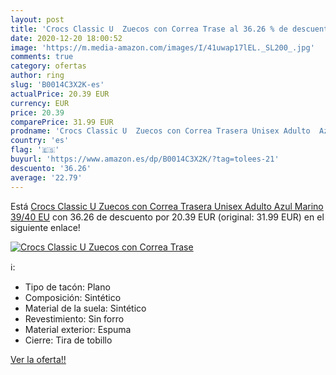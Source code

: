 ```yaml
---
layout: post
title: 'Crocs Classic U  Zuecos con Correa Trase al 36.26 % de descuento'
date: 2020-12-20 18:00:52
image: 'https://m.media-amazon.com/images/I/41uwap17lEL._SL200_.jpg'
comments: true
category: ofertas
author: ring
slug: 'B0014C3X2K-es'
actualPrice: 20.39 EUR
currency: EUR
price: 20.39
comparePrice: 31.99 EUR
prodname: 'Crocs Classic U  Zuecos con Correa Trasera Unisex Adulto  Azul Marino  39/40 EU'
country: 'es'
flag: '🇪🇸'
buyurl: 'https://www.amazon.es/dp/B0014C3X2K/?tag=tolees-21'
descuento: '36.26'
average: '22.79'
---
```


Está [Crocs Classic U  Zuecos con Correa Trasera Unisex Adulto  Azul Marino  39/40 EU](https://www.amazon.es/dp/B0014C3X2K/?tag=tolees-21) con 36.26 de descuento por 20.39 EUR (original: 31.99 EUR) en el siguiente enlace!

[![Crocs Classic U  Zuecos con Correa Trase](https://m.media-amazon.com/images/I/41uwap17lEL._SL200_.jpg)](https://www.amazon.es/dp/B0014C3X2K/?tag=tolees-21)

ℹ️:

- Tipo de tacón: Plano
- Composición: Sintético
- Material de la suela: Sintético
- Revestimiento: Sin forro
- Material exterior: Espuma
- Cierre: Tira de tobillo

[Ver la oferta!!](https://www.amazon.es/dp/B0014C3X2K/?tag=tolees-21)

